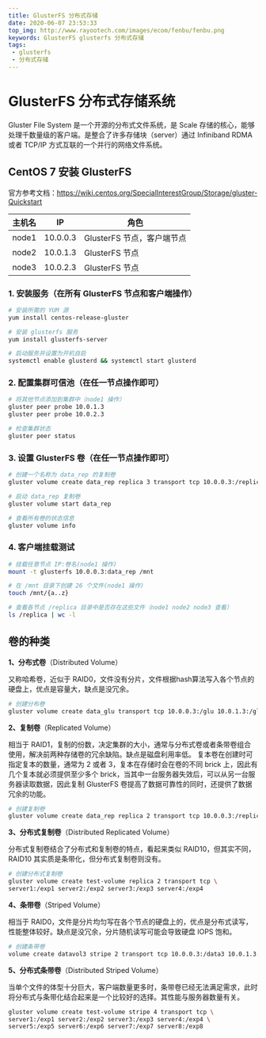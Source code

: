 ```yaml
---
title: GlusterFS 分布式存储
date: 2020-06-07 23:53:33
top_img: http://www.rayootech.com/images/ecom/fenbu/fenbu.png
keywords: GlusterFS glusterfs 分布式存储
tags:
 - glusterfs
 - 分布式存储
---
```


# GlusterFS 分布式存储系统

Gluster File System 是一个开源的分布式文件系统，是 Scale 存储的核心，能够处理千数量级的客户端。是整合了许多存储块（server）通过 Infiniband RDMA 或者 TCP/IP 方式互联的一个并行的网络文件系统。

## CentOS 7 安装 GlusterFS

官方参考文档：https://wiki.centos.org/SpecialInterestGroup/Storage/gluster-Quickstart

| 主机名 | IP       | 角色                       |
| ------ | -------- | -------------------------- |
| node1  | 10.0.0.3 | GlusterFS 节点，客户端节点 |
| node2  | 10.0.1.3 | GlusterFS 节点             |
| node3  | 10.0.2.3 | GlusterFS 节点             |

### 1. 安装服务（在所有 GlusterFS 节点和客户端操作）

```bash
# 安装所需的 YUM 源
yum install centos-release-gluster

# 安装 glusterfs 服务
yum install glusterfs-server

# 启动服务并设置为开机自启
systemctl enable glusterd && systemctl start glusterd
```

### 2. 配置集群可信池（在任一节点操作即可）

```bash
# 将其他节点添加到集群中（node1 操作）
gluster peer probe 10.0.1.3
gluster peer probe 10.0.2.3

# 检查集群状态
gluster peer status
```

### 3. 设置 GlusterFS 卷（在任一节点操作即可）

```bash
# 创建一个名称为 data_rep 的复制卷
gluster volume create data_rep replica 3 transport tcp 10.0.0.3:/replica 10.0.1.3:/replica 10.0.2.3:/replica force

# 启动 data_rep 复制卷
gluster volume start data_rep

# 查看所有卷的状态信息
gluster volume info
```

### 4. 客户端挂载测试

```bash
# 挂载任意节点 IP:卷名(node1 操作)
mount -t glusterfs 10.0.0.3:data_rep /mnt

# 在 /mnt 目录下创建 26 个文件(node1 操作)
touch /mnt/{a..z}

# 查看各节点 /replica 目录中是否存在这些文件（node1 node2 node3 查看）
ls /replica | wc -l
```



## 卷的种类

**1、分布式卷**（Distributed Volume）

  又称哈希卷，近似于 RAID0，文件没有分片，文件根据hash算法写入各个节点的硬盘上，优点是容量大，缺点是没冗余。

```bash
# 创建分布卷
gluster volume create data_glu transport tcp 10.0.0.3:/glu 10.0.1.3:/glu force
```

**2、复制卷**（Replicated Volume）

相当于 RAID1，复制的份数，决定集群的大小，通常与分布式卷或者条带卷组合使用，解决前两种存储卷的冗余缺陷。缺点是磁盘利用率低。  复本卷在创建时可指定复本的数量，通常为 2 或者 3，复本在存储时会在卷的不同 brick 上，因此有几个复本就必须提供至少多个 brick，当其中一台服务器失效后，可以从另一台服务器读取数据，因此复制 GlusterFS 卷提高了数据可靠性的同时，还提供了数据冗余的功能。


```bash
# 创建复制卷
gluster volume create data_rep replica 2 transport tcp 10.0.0.3:/replica 10.0.1.3:/replica force
```

**3、分布式复制卷**（Distributed Replicated Volume）

分布式复制卷结合了分布式和复制卷的特点，看起来类似 RAID10，但其实不同，RAID10 其实质是条带化，但分布式复制卷则没有。

```bash
# 创建分布式复制卷
gluster volume create test-volume replica 2 transport tcp \
server1:/exp1 server2:/exp2 server3:/exp3 server4:/exp4
```

**4、条带卷**（Striped Volume）

相当于 RAID0，文件是分片均匀写在各个节点的硬盘上的，优点是分布式读写，性能整体较好。缺点是没冗余，分片随机读写可能会导致硬盘 IOPS 饱和。

```bash
# 创建条带卷
volume create datavol3 stripe 2 transport tcp 10.0.0.3:/data3 10.0.1.3:/data3 force
```

**5、分布式条带卷**（Distributed Striped Volume）

当单个文件的体型十分巨大，客户端数量更多时，条带卷已经无法满足需求，此时将分布式与条带化结合起来是一个比较好的选择。其性能与服务器数量有关。

```bash
gluster volume create test-volume stripe 4 transport tcp \
server1:/exp1 server2:/exp2 server3:/exp3 server4:/exp4 \
server5:/exp5 server6:/exp6 server7:/exp7 server8:/exp8
```
